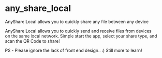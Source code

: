 # any_share_local
AnyShare Local allows you to quickly share any file between any device


AnyShare Local allows you to quickly send and receive files from devices on the same local network.
Simple start the app, select your share type, and scan the QR Code to share!

PS - Please ignore the lack of front end design.. :) 
Still more to learn!
